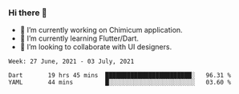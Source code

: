 ### Hi there 👋

<!--
**devcat37/devcat37** is a ✨ _special_ ✨ repository because its `README.md` (this file) appears on your GitHub profile.-->


- 🔭 I’m currently working on Chimicum application.
- 🌱 I’m currently learning Flutter/Dart.
- 👯 I’m looking to collaborate with UI designers.
<!-- - 🤔 I’m looking for help with ... -->

<!--START_SECTION:waka-->
```text
Week: 27 June, 2021 - 03 July, 2021

Dart       19 hrs 45 mins  ████████████████████████░   96.31 % 
YAML       44 mins         █░░░░░░░░░░░░░░░░░░░░░░░░   03.60 % 
```
<!--END_SECTION:waka-->
